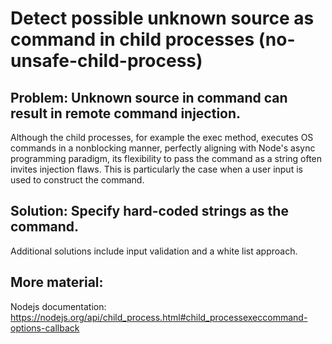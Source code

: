 # Detect possible unknown source as command in child processes (no-unsafe-child-process)

## Problem: Unknown source in command can result in remote command injection.

Although the child processes, for example the exec method, executes OS commands in a nonblocking manner, perfectly aligning with Node's async programming paradigm, its flexibility to pass the command as a string often invites injection flaws.
This is particularly the case when a user input is used to construct the command.

## Solution: Specify hard-coded strings as the command.

Additional solutions include input validation and a white list approach.

## More material:

Nodejs documentation: https://nodejs.org/api/child_process.html#child_processexeccommand-options-callback
